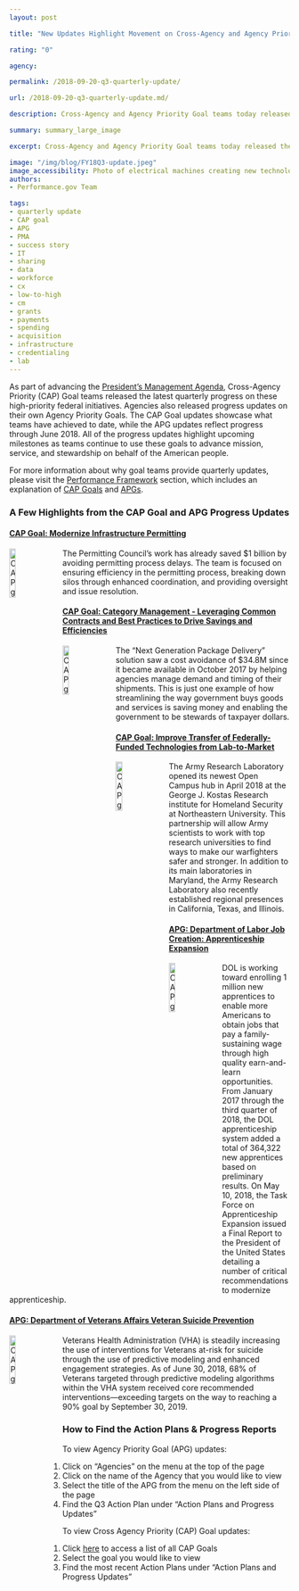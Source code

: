 ```yaml
---
layout: post

title: "New Updates Highlight Movement on Cross-Agency and Agency Priority Goals"

rating: "0"

agency:

permalink: /2018-09-20-q3-quarterly-update/

url: /2018-09-20-q3-quarterly-update.md/

description: Cross-Agency and Agency Priority Goal teams today released the latest updates on the progress of high-priority federal initiatives.

summary: summary_large_image

excerpt: Cross-Agency and Agency Priority Goal teams today released the latest updates on the progress of high-priority federal initiatives.

image: "/img/blog/FY18Q3-update.jpeg"
image_accessibility: Photo of electrical machines creating new technology. 
authors:
- Performance.gov Team

tags:
- quarterly update
- CAP goal
- APG
- PMA
- success story
- IT
- sharing
- data
- workforce
- cx
- low-to-high
- cm
- grants
- payments
- spending
- acquisition
- infrastructure
- credentialing
- lab
---
```

As part of advancing the [President’s Management Agenda](../PMA/PMA.html), Cross-Agency Priority (CAP) Goal teams released the latest quarterly progress on these high-priority federal initiatives. Agencies also released progress updates on their own Agency Priority Goals. The CAP Goal updates showcase what teams have achieved to date, while the APG updates reflect progress through June 2018. All of the progress updates highlight upcoming milestones as teams continue to use these goals to advance mission, service, and stewardship on behalf of the American people.

For more information about why goal teams provide quarterly updates, please visit the [Performance Framework](../about/framework_about.html) section, which includes an explanation of [CAP Goals](../about/CAP_about.html) and [APGs](../about/APG_about.html).

### A Few Highlights from the CAP Goal and APG Progress Updates

#### [CAP Goal: Modernize Infrastructure Permitting](../CAP/CAP_goal_12.html)

<img src="../img/CAP_icons/Icon_Modernize_Infrastructure_twitter.png" style="width:15%;float:left;margin-right:20px;" alt="CAP goal icon">The Permitting Council’s work has already saved $1 billion by avoiding permitting process delays. The team is focused on ensuring efficiency in the permitting process, breaking down silos through enhanced coordination, and providing oversight and issue resolution.

#### [CAP Goal: Category Management - Leveraging Common Contracts and Best Practices to Drive Savings and Efficiencies](../CAP/CAP_goal_7.html)

<img src="../img/CAP_icons/Icon_Category_Management_twitter.png" style="width:15%;float:left;margin-right:20px;" alt="CAP goal icon">The “Next Generation Package Delivery” solution saw a cost avoidance of $34.8M since it became available in October 2017 by helping agencies manage demand and timing of their shipments. This is just one example of how streamlining the way government buys goods and services is saving money and enabling the government to be stewards of taxpayer dollars.

#### [CAP Goal: Improve Transfer of Federally-Funded Technologies from Lab-to-Market](../CAP/CAP_goal_14.html)

<img src="../img/CAP_icons/Icon_Enhance_Technology_twitter.png" style="width:15%;float:left;margin-right:20px;" alt="CAP goal icon">The Army Research Laboratory opened its newest Open Campus hub in April 2018 at the George J. Kostas Research institute for Homeland Security at Northeastern University. This partnership will allow Army scientists to work with top research universities to find ways to make our warfighters safer and stronger. In addition to its main laboratories in Maryland, the Army Research Laboratory also recently established regional presences in California, Texas, and Illinois.

#### [APG: Department of Labor Job Creation: Apprenticeship Expansion](../labor/APG_labor_3.html)

<img src="../img/agency/Labor_Department_Seal.png" style="width:15%;float:left;margin-right:20px;" alt="CAP goal icon">DOL is working toward enrolling 1 million new apprentices to enable more Americans to obtain jobs that pay a family-sustaining wage through high quality earn-and-learn opportunities. From January 2017 through the third quarter of 2018, the DOL apprenticeship system added a total of 364,322 new apprentices based on preliminary results. On May 10, 2018, the Task Force on Apprenticeship Expansion issued a Final Report to the President of the United States detailing a number of critical recommendations to modernize apprenticeship.

#### [APG: Department of Veterans Affairs Veteran Suicide Prevention](../veterans_affairs/APG_va_4.html)

<img src="../img/agency/Veterans_Affairs_Department_Seal.png" style="width:15%;float:left;margin-right:20px;" alt="CAP goal icon">Veterans Health Administration (VHA) is steadily increasing the use of interventions for Veterans at-risk for suicide through the use of predictive modeling and enhanced engagement strategies. As of June 30, 2018, 68% of Veterans targeted through predictive modeling algorithms within the VHA system received core recommended interventions—exceeding targets on the way to reaching a 90% goal by September 30, 2019.

### How to Find the Action Plans & Progress Reports

To view Agency Priority Goal (APG) updates:
1. Click on “Agencies” on the menu at the top of the page
2. Click on the name of the Agency that you would like to view
3. Select the title of the APG from the menu on the left side of the page
4. Find the Q3 Action Plan under “Action Plans and Progress Updates”

To view Cross Agency Priority (CAP) Goal updates:
1. Click <a href="../CAP/CAP_goals.html">here</a> to access a list of all CAP Goals
2. Select the goal you would like to view
3. Find the most recent Action Plans under “Action Plans and Progress Updates”
